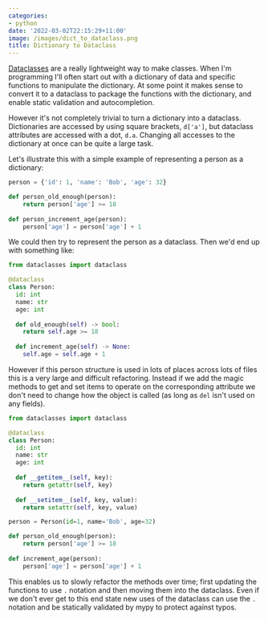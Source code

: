 ```yaml
---
categories:
- python
date: '2022-03-02T22:15:29+11:00'
image: /images/dict_to_dataclass.png
title: Dictionary to Dataclass
---
```


[Dataclasses](https://docs.python.org/3/library/dataclasses.html) are a really lightweight way to make classes.
When I'm programming I'll often start out with a dictionary of data and specific functions to manipulate the dictionary.
At some point it makes sense to convert it to a dataclass to package the functions with the dictionary, and enable static validation and autocompletion.

However it's not completely trivial to turn a dictionary into a dataclass.
Dictionaries are accessed by using square brackets, `d['a']`, but dataclass attributes are accessed with a dot, `d.a`.
Changing all accesses to the dictionary at once can be quite a large task.

Let's illustrate this with a simple example of representing a person as a dictionary:

```python
person = {'id': 1, 'name': 'Bob', 'age': 32}

def person_old_enough(person):
    return person['age'] >= 18
    
def person_increment_age(person):
    person['age'] = person['age'] + 1
```

We could then try to represent the person as a dataclass.
Then we'd end up with something like:

```python
from dataclasses import dataclass

@dataclass
class Person:
  id: int
  name: str
  age: int
  
  def old_enough(self) -> bool:
    return self.age >= 18
    
  def increment_age(self) -> None:
    self.age = self.age + 1
```

However if this person structure is used in lots of places across lots of files this is a very large and difficult refactoring.
Instead if we add the magic methods to get and set items to operate on the corresponding attribute we don't need to change how the object is called (as long as `del` isn't used on any fields).

```python
from dataclasses import dataclass

@dataclass
class Person:
  id: int
  name: str
  age: int
  
  def __getitem__(self, key):
    return getattr(self, key)
    
  def __setitem__(self, key, value):
    return setattr(self, key, value)

person = Person(id=1, name='Bob', age=32)

def person_old_enough(person):
    return person['age'] >= 18
    
def increment_age(person):
    person['age'] = person['age'] + 1
```

This enables us to slowly refactor the methods over time; first updating the functions to use `.` notation and then moving them into the dataclass.
Even if we don't ever get to this end state new uses of the dataclass can use the `.` notation and be statically validated by mypy to protect against typos.